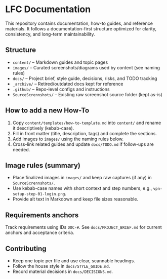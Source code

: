 # LFC Documentation

This repository contains documentation, how-to guides, and reference materials. It follows a documentation-first structure optimized for clarity, consistency, and long-term maintainability.

## Structure

- `content/` – Markdown guides and topic pages
- `images/` – Curated screenshots/diagrams used by content (see naming rules)
- `docs/` – Project brief, style guide, decisions, risks, and TODO tracking
- `_archive/` – Retired/outdated docs kept for reference
- `.github/` – Repo-level configs and instructions
- `SourceScrennshots/` – Existing raw screenshot source folder (kept as-is)

## How to add a new How-To

1. Copy `content/templates/how-to-template.md` into `content/` and rename it descriptively (kebab-case).
2. Fill in front matter (title, description, tags) and complete the sections.
3. Add images to `images/` using the naming rules below.
4. Cross-link related guides and update `docs/TODO.md` if follow-ups are needed.

## Image rules (summary)

- Place finalized images in `images/` and keep raw captures (if any) in `SourceScrennshots/`.
- Use kebab-case names with short context and step numbers, e.g., `vpn-setup-step-01-login.png`.
- Provide alt text in Markdown and keep file sizes reasonable.

## Requirements anchors

Track requirements using IDs `DOC-#`. See `docs/PROJECT_BRIEF.md` for current anchors and acceptance criteria.

## Contributing

- Keep one topic per file and use clear, scannable headings.
- Follow the house style in `docs/STYLE_GUIDE.md`.
- Record material decisions in `docs/DECISIONS.md`.
